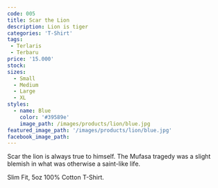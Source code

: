 ```yaml
---
code: 005
title: Scar the Lion
description: Lion is tiger
categories: 'T-Shirt'
tags:
 - Terlaris
 - Terbaru
price: '15.000'
stock: 
sizes:
  - Small
  - Medium
  - Large
  - XL
styles:
  - name: Blue
    color: '#39589e'
    image_path: /images/products/lion/blue.jpg
featured_image_path: '/images/products/lion/blue.jpg'
facebook_image_path:
---
```


Scar the lion is always true to himself. The Mufasa tragedy was a slight blemish in what was otherwise a saint-like life.

Slim Fit, 5oz 100% Cotton T-Shirt.
